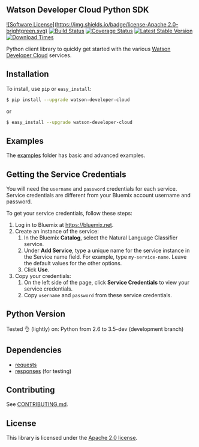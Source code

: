 ## Watson Developer Cloud Python SDK
[![Software License](https://img.shields.io/badge/license-Apache 2.0-brightgreen.svg)](LICENSE)
[![Build Status](https://travis-ci.org/watson-developer-cloud/python-sdk.svg)](https://travis-ci.org/watson-developer-cloud/python-sdk)
[![Coverage Status](https://coveralls.io/repos/watson-developer-cloud/python-sdk/badge.svg?branch=master&service=github)](https://coveralls.io/github/watson-developer-cloud/python-sdk?branch=master)
[![Latest Stable Version](https://img.shields.io/pypi/v/watson-developer-cloud.svg)](https://pypi.python.org/pypi/watson-developer-cloud)
[![Download Times](https://img.shields.io/pypi/dm/watson-developer-cloud.svg)](https://pypi.python.org/pypi/watson-developer-cloud)

Python client library to quickly get started with the various [Watson Developer Cloud][wdc] services.

## Installation

To install, use `pip` or `easy_install`:

```bash
$ pip install --upgrade watson-developer-cloud
```
or
```bash
$ easy_install --upgrade watson-developer-cloud
```

## Examples
The [examples](examples) folder has basic and advanced examples.

## Getting the Service Credentials
You will need the `username` and `password` credentials for each service. Service credentials are different from your Bluemix account username and password.

To get your service credentials, follow these steps:
 1. Log in to Bluemix at https://bluemix.net.
 1. Create an instance of the service:
    1. In the Bluemix **Catalog**, select the Natural Language Classifier service.
    1. Under **Add Service**, type a unique name for the service instance in the Service name field. For example, type `my-service-name`. Leave the default values for the other options.
    1. Click **Use**.
 1. Copy your credentials:
    1. On the left side of the page, click **Service Credentials** to view your service credentials.
    1. Copy `username` and `password` from these service credentials.

## Python Version
Tested 👌 (lightly) on: Python from 2.6 to 3.5-dev (development branch)

## Dependencies
* [requests]
* [responses] (for testing)

## Contributing
See [CONTRIBUTING.md](CONTRIBUTING.md).

## License

This library is licensed under the [Apache 2.0 license](http://www.apache.org/licenses/LICENSE-2.0).

[wdc]: http://www.ibm.com/smarterplanet/us/en/ibmwatson/developercloud/
[vcap_environment]: http://www.ibm.com/smarterplanet/us/en/ibmwatson/developercloud/doc/getting_started/index.html#EnvVars
[bluemix]: https://console.ng.bluemix.net
[pytest]: http://pytest.org/latest/
[responses]: https://github.com/getsentry/responses
[requests]: http://docs.python-requests.org/en/latest/

